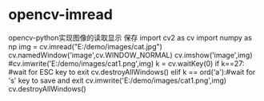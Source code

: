 # opencv-imread
opencv-python实现图像的读取显示 保存
import cv2 as cv
import numpy as np
img = cv.imread("E:/demo/images/cat.jpg")
cv.namedWindow('image',cv.WINDOW_NORMAL)
cv.imshow('image',img)
#cv.imwrite('E:/demo/images/cat1.png',img)
k = cv.waitKey(0)
if k==27: #wait for ESC key to exit
    cv.destroyAllWindows()
elif k == ord('a'):#wait for 's' key to save and exit
    cv.imwrite('E:/demo/images/cat1.png',img)
    cv.destroyAllWindows()
